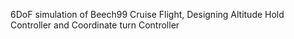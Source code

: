 6DoF simulation of Beech99 Cruise Flight, Designing Altitude Hold Controller and Coordinate turn Controller
